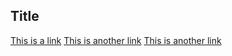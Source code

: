 
## Title

[This is a link](https://link.com)
[This is another link](https://thisalink.com)
[This is another link](https://thisalink.com)